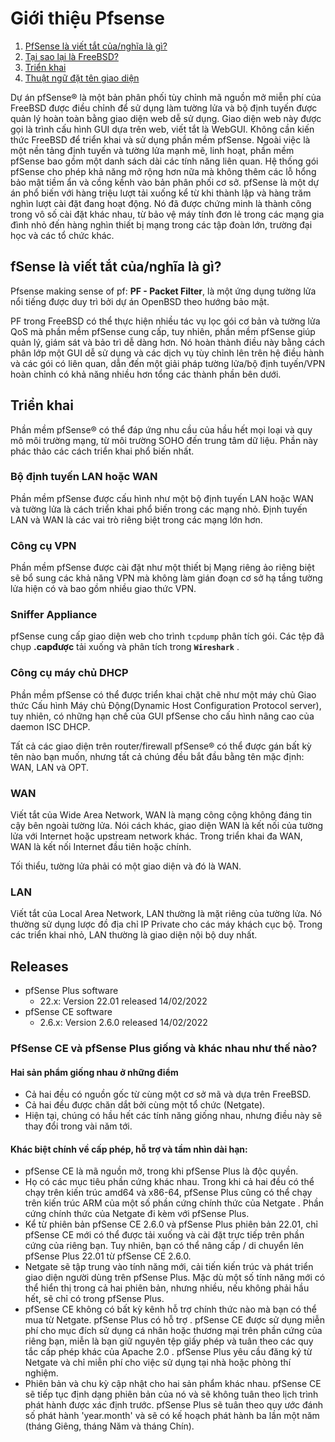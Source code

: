 # Giới thiệu Pfsense
1. [PfSense là viết tắt của/nghĩa là gì?]()
1. [Tại sao lại là FreeBSD?]()
1. [Triển khai]()
1. [Thuật ngữ đặt tên giao diện]()

Dự án pfSense® là một bản phân phối tùy chỉnh mã nguồn mở miễn phí của FreeBSD được điều chỉnh để sử dụng làm tường lửa và bộ định tuyến được quản lý hoàn toàn bằng giao diện web dễ sử dụng. Giao diện web này được gọi là trình cấu hình GUI dựa trên web, viết tắt là WebGUI. Không cần kiến ​​thức FreeBSD để triển khai và sử dụng phần mềm pfSense. Ngoài việc là một nền tảng định tuyến và tường lửa mạnh mẽ, linh hoạt, phần mềm pfSense bao gồm một danh sách dài các tính năng liên quan. Hệ thống gói pfSense cho phép khả năng mở rộng hơn nữa mà không thêm các lỗ hổng bảo mật tiềm ẩn và cồng kềnh vào bản phân phối cơ sở. pfSense là một dự án phổ biến với hàng triệu lượt tải xuống kể từ khi thành lập và hàng trăm nghìn lượt cài đặt đang hoạt động. Nó đã được chứng minh là thành công trong vô số cài đặt khác nhau, từ bảo vệ máy tính đơn lẻ trong các mạng gia đình nhỏ đến hàng nghìn thiết bị mạng trong các tập đoàn lớn, trường đại học và các tổ chức khác.
## fSense là viết tắt của/nghĩa là gì?

Pfsense making sense of pf: **PF - Packet Filter**, là một ứng dụng tường lửa nổi tiếng được duy trì bởi dự án OpenBSD theo hướng bảo mật.

PF trong FreeBSD có thể thực hiện nhiều tác vụ lọc gói cơ bản và tường lửa QoS mà phần mềm pfSense cung cấp, tuy nhiên, phần mềm pfSense giúp quản lý, giám sát và bảo trì dễ dàng hơn. Nó hoàn thành điều này bằng cách phân lớp một GUI dễ sử dụng và các dịch vụ tùy chỉnh lên trên hệ điều hành và các gói có liên quan, dẫn đến một giải pháp tường lửa/bộ định tuyến/VPN hoàn chỉnh có khả năng nhiều hơn tổng các thành phần bên dưới.

## Triển khai
Phần mềm pfSense® có thể đáp ứng nhu cầu của hầu hết mọi loại và quy mô môi trường mạng, từ môi trường SOHO đến trung tâm dữ liệu. Phần này phác thảo các cách triển khai phổ biến nhất.
### Bộ định tuyến LAN hoặc WAN
Phần mềm pfSense được cấu hình như một bộ định tuyến LAN hoặc WAN và tường lửa là cách triển khai phổ biến trong các mạng nhỏ. Định tuyến LAN và WAN là các vai trò riêng biệt trong các mạng lớn hơn.

### Công cụ VPN
Phần mềm pfSense được cài đặt như một thiết bị Mạng riêng ảo riêng biệt sẽ bổ sung các khả năng VPN mà không làm gián đoạn cơ sở hạ tầng tường lửa hiện có và bao gồm nhiều giao thức VPN.

### Sniffer Appliance
pfSense cung cấp giao diện web cho trình `tcpdump` phân tích gói. Các tệp đã chụp **.capđược** tải xuống và phân tích trong **`Wireshark`** .
### Công cụ máy chủ DHCP
Phần mềm pfSense có thể được triển khai chặt chẽ như  một máy chủ Giao thức Cấu hình Máy chủ Động(Dynamic Host Configuration Protocol server), tuy nhiên, có những hạn chế của GUI pfSense cho cấu hình nâng cao của daemon ISC DHCP.

Tất cả các giao diện trên router/firewall pfSense® có thể được gán bất kỳ tên nào bạn muốn, nhưng tất cả chúng đều bắt đầu bằng tên mặc định: WAN, LAN và OPT.
### WAN

Viết tắt của Wide Area Network, WAN là mạng công cộng không đáng tin cậy bên ngoài tường lửa. Nói cách khác, giao diện WAN là kết nối của tường lửa với Internet hoặc upstream network khác. Trong triển khai đa WAN, WAN là kết nối Internet đầu tiên hoặc chính.

Tối thiểu, tường lửa phải có một giao diện và đó là WAN.
### LAN

Viết tắt của Local Area Network, LAN thường là mặt riêng của tường lửa. Nó thường sử dụng lược đồ địa chỉ IP Private cho các máy khách cục bộ. Trong các triển khai nhỏ, LAN thường là giao diện nội bộ duy nhất.
## Releases
* pfSense Plus software
    * 22.x: Version 22.01 released 14/02/2022
* pfSense CE software
    * 2.6.x: Version 2.6.0 released 14/02/2022
### PfSense CE và pfSense Plus giống và khác nhau như thế nào?
#### Hai sản phẩm giống nhau ở những điểm
* Cả hai đều có nguồn gốc từ cùng một cơ sở mã và dựa trên FreeBSD.
* Cả hai đều được chăn dắt bởi cùng một tổ chức (Netgate).
* Hiện tại, chúng có hầu hết các tính năng giống nhau, nhưng điều này sẽ thay đổi trong vài năm tới.
#### Khác biệt chính về cấp phép, hỗ trợ và tầm nhìn dài hạn:
* pfSense CE là mã nguồn mở, trong khi pfSense Plus là độc quyền.
* Họ có các mục tiêu phần cứng khác nhau. Trong khi cả hai đều có thể chạy trên kiến ​​trúc amd64 và x86-64, pfSense Plus cũng có thể chạy trên kiến ​​trúc ARM của một số phần cứng chính thức của Netgate . Phần cứng chính thức của Netgate đi kèm với pfSense Plus.
* Kể từ phiên bản pfSense CE 2.6.0 và pfSense Plus phiên bản 22.01, chỉ pfSense CE mới có thể được tải xuống và cài đặt trực tiếp trên phần cứng của riêng bạn. Tuy nhiên, bạn có thể nâng cấp / di chuyển lên pfSense Plus 22.01 từ pfSense CE 2.6.0.
* Netgate sẽ tập trung vào tính năng mới, cải tiến kiến ​​trúc và phát triển giao diện người dùng trên pfSense Plus. Mặc dù một số tính năng mới có thể hiển thị trong cả hai phiên bản, nhưng nhiều, nếu không phải hầu hết, sẽ chỉ có trong pfSense Plus.
* pfSense CE không có bất kỳ kênh hỗ trợ chính thức nào mà bạn có thể mua từ Netgate. pfSense Plus có hỗ trợ .
pfSense CE được sử dụng miễn phí cho mục đích sử dụng cá nhân hoặc thương mại trên phần cứng của riêng bạn, miễn là bạn giữ nguyên tệp giấy phép và tuân theo các quy tắc cấp phép khác của Apache 2.0 . pfSense Plus yêu cầu đăng ký từ Netgate và chỉ miễn phí cho việc sử dụng tại nhà hoặc phòng thí nghiệm.
* Phiên bản và chu kỳ cập nhật cho hai sản phẩm khác nhau. pfSense CE sẽ tiếp tục định dạng phiên bản của nó và sẽ không tuân theo lịch trình phát hành được xác định trước. pfSense Plus sẽ tuân theo quy ước đánh số phát hành 'year.month' và sẽ có kế hoạch phát hành ba lần một năm (tháng Giêng, tháng Năm và tháng Chín).
